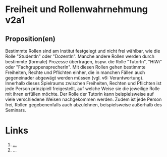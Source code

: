 <!---
   NAME - The NAME of this project is:
ethos

  FILE - The FILENAME of the current file is:
/v2a3.md

  CREATION - This project was CREATED on:
2017-01-28-16:15:00 UTC

  MODIFICATION - This project was last MODIFIED on:
2017-01-28-16:15:00 UTC

  VERSION - The current VERSION of this project is:
<git-commit-hash>-2017-01-28-16:15:00 UTC

  CREATOR(S) - This project was CREATED by:
Michael Czechowski, Martin Maga

  CONTACT - You can CONTACT the creator(s) or developer(s) of this project at:
E-Mail: mail@martinmaga.de

  COPYRIGHT - The COPYRIGHT holder of this project is:
COPYRIGHT (c) 2016 Martin Maga

  LICENSE - This project is LICENSED under the following license:
Martin Maga 2016 CC BY-SA 4.0 https://creativecommons.org

  SUBFILE – This is a SUBFILE! For more INFORMATION on this project go to:
/README.md
--->

# Freiheit und Rollenwahrnehmung v2a1

## Proposition(en)

Bestimmte Rollen sind am Institut festgelegt und nicht frei wählbar, wie die Rolle "StudentIn" oder "DozentIn".
Manche andere Rollen werden durch bestimmte (formale) Prozesse übertragen, bspw. die Rolle "TutorIn", "HiWi" oder "FachgruppensprecherIn".
Mit diesen Rollen gehen bestimmte Freiheiten, Rechte und Pflichten einher, die in manchen Fällen auch gegeneinader abgewägt werden müssen (vgl. v6: Verantwortung).
Innerhalb dieses Spielraums zwischen Freiheiten, Rechten und Pflichten ist jede Person prinzipiell freigestellt, auf welche Weise sie die jeweilige Rolle mit ihren erfüllen möchte. Der Rolle der Tutorin kann beispielsweise auf viele verschiedene Weisen nachgekommen werden.
Zudem ist jede Person frei, Rollen gegebenenfalls auch abzulehnen, beispielsweise außerhalb des Seminars.

# Links
  1. […](…)
  2. …
